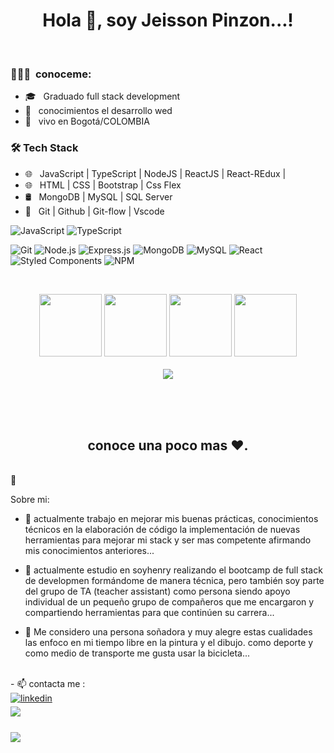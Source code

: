<h1 align="center">Hola 👋, soy  Jeisson Pinzon...!</h1>
<br>

<h3> 👨🏻‍💻 &nbsp;conoceme:</h3>

- 🎓 &nbsp; Graduado full stack development
- :rocket: &nbsp; conocimientos el desarrollo wed
- 💼 &nbsp; vivo en Bogotá/COLOMBIA

<h3>🛠 Tech Stack</h3>

- 🌐 &nbsp; JavaScript | TypeScript | NodeJS | ReactJS | React-REdux |
- 🌐 &nbsp; HTML | CSS | Bootstrap | Css Flex
- 🛢 &nbsp; MongoDB | MySQL | SQL Server
- 🔧 &nbsp; Git | Github | Git-flow | Vscode

![JavaScript](https://img.shields.io/badge/-JavaScript-000?&logo=JavaScript)
![TypeScript](https://img.shields.io/badge/-TypeScript-000?&logo=TypeScript&logoColor=007ACC)

![Git](https://img.shields.io/badge/-Git-000?&logo=git)
![Node.js](https://img.shields.io/badge/-Node.js-000?&logo=node.js)
![Express.js](https://img.shields.io/badge/-Express.js-000)
![MongoDB](https://img.shields.io/badge/-MongoDB-000?&logo=mongodb)
![MySQL](https://img.shields.io/badge/-MySQL-000?&logo=mysql&logoColor=FFFFFF)
![React](https://img.shields.io/badge/-React-000?&logo=React)
![Styled Components](https://img.shields.io/badge/-Styled%20Components-000?&logo=styled-components)
![NPM](https://img.shields.io/badge/-NPM-000?&logo=NPM)
<br />


<br>
<p align="center">
  <img src="https://media3.giphy.com/media/ln7z2eWriiQAllfVcn/200w.webp" width="100">
   <!-- <img src="https://i.giphy.com/media/LMt9638dO8dftAjtco/200.webp" width="100"> -->
   <img src="https://i.giphy.com/media/eNAsjO55tPbgaor7ma/200w.webp" width="100">
   <img src="https://i.giphy.com/media/KzJkzjggfGN5Py6nkT/200.webp" width="100">
   <img src="https://i.giphy.com/media/IdyAQJVN2kVPNUrojM/200.webp" width="100"><br><br>
  <img src="https://camo.githubusercontent.com/936a08778c7e4885053d148c07bbd2339dfbdd80/68747470733a2f2f6665726f73732e6e65742f782f6e6f6465322e676966" /><br><br>
</p>
<br>
<br>

<h2 align="center">
   conoce una poco mas ❤.
</h2>

<br/>
📣
<br/>

Sobre mi:

- 🔭 actualmente trabajo en mejorar mis buenas prácticas, conocimientos técnicos en la elaboración de código la implementación de nuevas herramientas para mejorar mi stack y ser mas competente afirmando mis conocimientos anteriores...

- 🌱 actualmente estudio en soyhenry realizando el bootcamp de full stack de developmen formándome de manera técnica, pero también soy parte del grupo de TA (teacher assistant) como persona siendo apoyo individual de un pequeño grupo de compañeros que me encargaron y compartiendo herramientas para que continúen su carrera...

- 🤔 Me considero una persona soñadora y muy alegre estas cualidades las enfoco en mi tiempo libre en la pintura y el dibujo. como deporte y como medio de transporte me gusta usar la bicicleta...

<br>
- 📫 contacta me :
<br>
<div align='left'>



<li style="list-style: none">
<a href="https://www.linkedin.com/in/jeisson-pinzon-viquez-a45972261/" target="_blank">
<img src="https://img.shields.io/badge/linkedin:  0xabdulkhalid-%2300acee.svg?color=405DE6&style=for-the-badge&logo=linkedin&logoColor=white" alt=linkedin style="margin-bottom: 5px;"/>
</a>
</li>

<li style="list-style: none" >
<a href="mailto:jeissonolwen@gmail.com" target="_blank">
<img src="https://img.shields.io/badge/gmail:  0xabdulkhalid-%23EA4335.svg?style=for-the-badge&logo=gmail&logoColor=white" t=mail style="margin-bottom: 5px;" />
</a>
</li>
	

</div>

<br>
<img src="https://user-images.githubusercontent.com/73097560/115834477-dbab4500-a447-11eb-908a-139a6edaec5c.gif">
<br>
<br>
<br>

<div align='center'>

